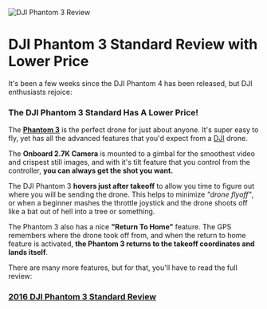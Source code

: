 ![DJI Phantom 3 Review](http://i1.wp.com/whatarethebestdrones.com/wp-content/uploads/dji-phantom-3-standard-4.jpg?resize=1024%2C576)
# DJI Phantom 3 Standard Review with Lower Price #

It's been a few weeks since the DJI Phantom 4 has been released, but DJI enthusiasts rejoice:

### The DJI Phantom 3 Standard Has A Lower Price! ###

The **[Phantom 3](http://amzn.to/1UYSDaH "Phantom 3 On Amazon.com")** is the perfect drone for just about anyone. It's super easy to fly, yet has all the advanced features that you'd expect from a [DJI](http://www.dji.com/ "DJI Global Official Site") drone. 

The **Onboard 2.7K Camera** is mounted to a gimbal for the smoothest video and crispest still images, and with it's tilt feature that you control from the controller, **you can always get the shot you want.**

The DJI Phantom 3 **hovers just after takeoff** to allow you time to figure out where you will be sending the drone. This helps to minimize *"drone flyoff"*, or when a beginner mashes the throttle joystick and the drone shoots off like a bat out of hell into a tree or something.

The Phantom 3 also has a nice **"Return To Home"** feature. The GPS remembers where the drone took off from, and when the return to home feature is activated, **the Phantom 3 returns to the takeoff coordinates and lands itself**.

There are many more features, but for that, you'll have to read the full review:

### [2016 DJI Phantom 3 Standard Review ](http://whatarethebestdrones.com/drones/dji-phantom-3-standard/ "2016 DJI Phantom 3 Standard Complete Review") ###
